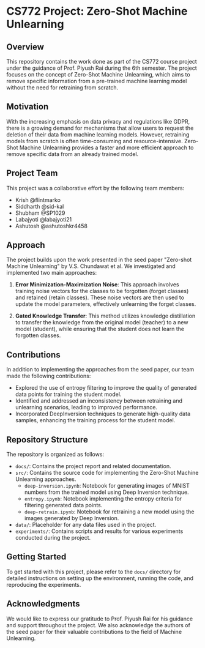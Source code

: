 # CS772 Project: Zero-Shot Machine Unlearning

## Overview
This repository contains the work done as part of the CS772 course project under the guidance of Prof. Piyush Rai during the 6th semester. The project focuses on the concept of Zero-Shot Machine Unlearning, which aims to remove specific information from a pre-trained machine learning model without the need for retraining from scratch.

## Motivation
With the increasing emphasis on data privacy and regulations like GDPR, there is a growing demand for mechanisms that allow users to request the deletion of their data from machine learning models. However, retraining models from scratch is often time-consuming and resource-intensive. Zero-Shot Machine Unlearning provides a faster and more efficient approach to remove specific data from an already trained model.

## Project Team
This project was a collaborative effort by the following team members:

- Krish @flintmarko
- Siddharth @sid-kal
- Shubham @SP1029
- Labajyoti @labajyoti21
- Ashutosh @ashutoshkr4458

## Approach
The project builds upon the work presented in the seed paper "Zero-shot Machine Unlearning" by V.S. Chundawat et al. We investigated and implemented two main approaches:

1. **Error Minimization-Maximization Noise**: This approach involves training noise vectors for the classes to be forgotten (forget classes) and retained (retain classes). These noise vectors are then used to update the model parameters, effectively unlearning the forget classes.

2. **Gated Knowledge Transfer**: This method utilizes knowledge distillation to transfer the knowledge from the original model (teacher) to a new model (student), while ensuring that the student does not learn the forgotten classes.

## Contributions
In addition to implementing the approaches from the seed paper, our team made the following contributions:

- Explored the use of entropy filtering to improve the quality of generated data points for training the student model.
- Identified and addressed an inconsistency between retraining and unlearning scenarios, leading to improved performance.
- Incorporated DeepInversion techniques to generate high-quality data samples, enhancing the training process for the student model.

## Repository Structure
The repository is organized as follows:

- `docs/`: Contains the project report and related documentation.
- `src/`: Contains the source code for implementing the Zero-Shot Machine Unlearning approaches.
  - `deep-inversion.ipynb`: Notebook for generating images of MNIST numbers from the trained model using Deep Inversion technique.
  - `entropy.ipynb`: Notebook implementing the entropy criteria for filtering generated data points.
  - `deep-retrain.ipynb`: Notebook for retraining a new model using the images generated by Deep Inversion.
- `data/`: Placeholder for any data files used in the project.
- `experiments/`: Contains scripts and results for various experiments conducted during the project.

## Getting Started
To get started with this project, please refer to the `docs/` directory for detailed instructions on setting up the environment, running the code, and reproducing the experiments.

## Acknowledgments
We would like to express our gratitude to Prof. Piyush Rai for his guidance and support throughout the project. We also acknowledge the authors of the seed paper for their valuable contributions to the field of Machine Unlearning.
